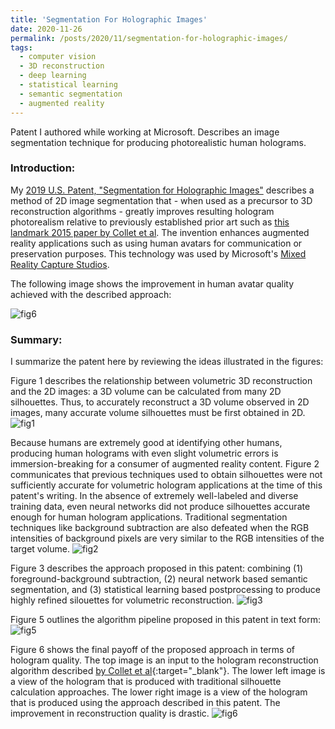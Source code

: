 ```yaml
---
title: 'Segmentation For Holographic Images'
date: 2020-11-26
permalink: /posts/2020/11/segmentation-for-holographic-images/
tags:
  - computer vision
  - 3D reconstruction
  - deep learning
  - statistical learning
  - semantic segmentation
  - augmented reality
---
```


Patent I authored while working at Microsoft. Describes an image segmentation technique for producing photorealistic human holograms.

### Introduction:

My [2019 U.S. Patent, "Segmentation for Holographic Images"](https://patents.google.com/patent/US10902608B2)
describes a method of 2D image segmentation that - when used as a precursor to 3D reconstruction algorithms - greatly 
improves resulting hologram photorealism relative to previously established prior art such as [this landmark 2015 paper by Collet et al](https://dl.acm.org/doi/abs/10.1145/2766945). 
The invention enhances augmented reality applications such as using human avatars for communication or preservation purposes. 
This technology was used by Microsoft's [Mixed Reality Capture Studios](https://www.microsoft.com/en-us/mixed-reality/capture-studios).

The following image shows the improvement in human avatar quality achieved with the described approach:

![fig6](/content/patent_fig_6.png)


### Summary:

I summarize the patent here by reviewing the ideas illustrated in the figures:

Figure 1 describes the relationship between volumetric 3D reconstruction and the 2D images: a 3D volume 
can be calculated from many 2D silhouettes. Thus, to accurately reconstruct a 3D volume observed in 2D images, 
many accurate volume silhouettes must be first obtained in 2D.
![fig1](/content/patent_fig_1.png)

Because humans are extremely good at identifying other humans, producing human holograms with
even slight volumetric errors is immersion-breaking for a consumer of augmented reality content. Figure 2
communicates that previous techniques used to obtain silhouettes were not sufficiently accurate for volumetric
hologram applications at the time of this patent's writing. In the absence of extremely well-labeled and 
diverse training data, even neural networks did not produce silhouettes accurate enough for human hologram applications. 
Traditional segmentation techniques like background subtraction are also defeated when the RGB intensities of background
pixels are very similar to the RGB intensities of the target volume.
![fig2](/content/patent_fig_2.png)

Figure 3 describes the approach proposed in this patent: combining (1) foreground-background subtraction,
(2) neural network based semantic segmentation, and (3) statistical learning based postprocessing to produce 
highly refined silouettes for volumetric reconstruction.
![fig3](/content/patent_fig_3.png)

Figure 5 outlines the algorithm pipeline proposed in this patent in text form:
![fig5](/content/patent_fig_5.png)

Figure 6 shows the final payoff of the proposed approach in terms of hologram quality. The top image is an input to the hologram
reconstruction algorithm described [by Collet et al](https://dl.acm.org/doi/abs/10.1145/2766945){:target="_blank"}. The lower left image 
is a view of the hologram that is produced with traditional silhouette calculation approaches. The lower right image
is a view of the hologram that is produced using the approach described in this patent. The improvement in reconstruction
quality is drastic.
![fig6](/content/patent_fig_6.png)




